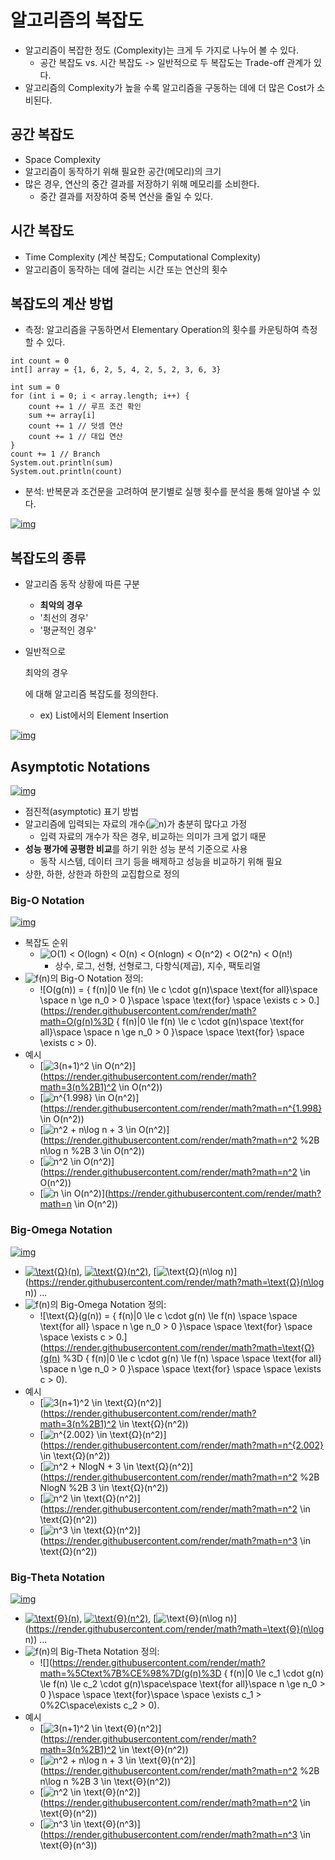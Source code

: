 # 알고리즘의 복잡도

- 알고리즘이 복잡한 정도 (Complexity)는 크게 두 가지로 나누어 볼 수 있다.
  - 공간 복잡도 vs. 시간 복잡도 -> 일반적으로 두 복잡도는 Trade-off 관계가 있다.
- 알고리즘의 Complexity가 높을 수록 알고리즘을 구동하는 데에 더 많은 Cost가 소비된다.

## 공간 복잡도

- Space Complexity
- 알고리즘이 동작하기 위해 필요한 공간(메모리)의 크기
- 많은 경우, 연산의 중간 결과를 저장하기 위해 메모리를 소비한다.
  - 중간 결과를 저장하여 중복 연산을 줄일 수 있다.

## 시간 복잡도

- Time Complexity (계산 복잡도; Computational Complexity)
- 알고리즘이 동작하는 데에 걸리는 시간 또는 연산의 횟수

## 복잡도의 계산 방법

- 측정: 알고리즘을 구동하면서 Elementary Operation의 횟수를 카운팅하여 측정할 수 있다.

```
int count = 0
int[] array = {1, 6, 2, 5, 4, 2, 5, 2, 3, 6, 3}

int sum = 0
for (int i = 0; i < array.length; i++) {
    count += 1 // 루프 조건 확인
    sum += array[i]
    count += 1 // 덧셈 연산
    count += 1 // 대입 연산
}
count += 1 // Branch
System.out.println(sum)
System.out.println(count)
```

- 분석: 반복문과 조건문을 고려하여 분기별로 실행 횟수를 분석을 통해 알아낼 수 있다.

[![img](https://github.com/ai-creatv/algorithm_jbd1/raw/master/2_Basics/2_3_Complexities/img/1.png)](https://github.com/ai-creatv/algorithm_jbd1/blob/master/2_Basics/2_3_Complexities/img/1.png)

## 복잡도의 종류

- 알고리즘 동작 상황에 따른 구분

  - **최악의 경우**
  - '최선의 경우'
  - '평균적인 경우'

- 일반적으로

   

  최악의 경우

   

  에 대해 알고리즘 복잡도를 정의한다.

  - ex) List에서의 Element Insertion

[![img](https://github.com/ai-creatv/algorithm_jbd1/raw/master/2_Basics/2_3_Complexities/img/2.png)](https://github.com/ai-creatv/algorithm_jbd1/blob/master/2_Basics/2_3_Complexities/img/2.png)

## Asymptotic Notations

[![img](https://github.com/ai-creatv/algorithm_jbd1/raw/master/2_Basics/2_3_Complexities/img/3.png)](https://github.com/ai-creatv/algorithm_jbd1/blob/master/2_Basics/2_3_Complexities/img/3.png)

- 점진적(asymptotic) 표기 방법
- 알고리즘에 입력되는 자료의 개수(![n](https://render.githubusercontent.com/render/math?math=n))가 충분히 많다고 가정
  - 입력 자료의 개수가 작은 경우, 비교하는 의미가 크게 없기 때문
- **성능 평가에 공평한 비교**를 하기 위한 성능 분석 기준으로 사용
  - 동작 시스템, 데이터 크기 등을 배제하고 성능을 비교하기 위해 필요
- 상한, 하한, 상한과 하한의 교집합으로 정의

### Big-O Notation

[![img](https://github.com/ai-creatv/algorithm_jbd1/raw/master/2_Basics/2_3_Complexities/img/4.png)](https://github.com/ai-creatv/algorithm_jbd1/blob/master/2_Basics/2_3_Complexities/img/4.png)

- 복잡도 순위
  - ![O(1) < O(logn) < O(n) < O(nlogn) < O(n^2) < O(2^n) < O(n!)](https://render.githubusercontent.com/render/math?math=O(1)%20%3C%20O(logn)%20%3C%20O(n)%20%3C%20O(nlogn)%20%3C%20O(n%5E2)%20%3C%20O(2%5En)%20%3C%20O(n!))  
    - 상수, 로그, 선형, 선형로그, 다항식(제곱), 지수, 팩토리얼
- ![f(n)](https://render.githubusercontent.com/render/math?math=f(n))의 Big-O Notation 정의:
  - ![O(g(n)) = { f(n)|0 \le f(n) \le c \cdot g(n)\space \text{for all}\space \space n \ge n_0 > 0 }\space \space \text{for} \space \exists c > 0.](https://render.githubusercontent.com/render/math?math=O(g(n)%3D \{ f(n)|0 \le f(n) \le c \cdot g(n)\space \text{for all}\space \space n \ge n_0 > 0 \}\space \space \text{for} \space \exists c > 0).
- 예시
  - [![3(n+1)^2 \in O(n^2)](https://render.githubusercontent.com/render/math?math=3(n%2B1)%5E2%20%5Cin%20O(n%5E2))](https://render.githubusercontent.com/render/math?math=3(n%2B1)^2 \in O(n^2))
  - [![n^{1.998} \in O(n^2)](https://render.githubusercontent.com/render/math?math=n%5E%7B1.998%7D%20%5Cin%20O(n%5E2))](https://render.githubusercontent.com/render/math?math=n^{1.998} \in O(n^2))
  - [![n^2 + n\log n + 3 \in O(n^2)](https://render.githubusercontent.com/render/math?math=n%5E2%20%2B%20n%5Clog%20n%20%2B%203%20%5Cin%20O(n%5E2))](https://render.githubusercontent.com/render/math?math=n^2 %2B n\log n %2B 3 \in O(n^2))
  - [![n^2 \in O(n^2)](https://render.githubusercontent.com/render/math?math=n%5E2%20%5Cin%20O(n%5E2))](https://render.githubusercontent.com/render/math?math=n^2 \in O(n^2))
  - [![n \in O(n^2)](https://render.githubusercontent.com/render/math?math=n%20%5Cin%20O(n%5E2))](https://render.githubusercontent.com/render/math?math=n \in O(n^2))

### Big-Omega Notation

[![img](https://github.com/ai-creatv/algorithm_jbd1/raw/master/2_Basics/2_3_Complexities/img/5.png)](https://github.com/ai-creatv/algorithm_jbd1/blob/master/2_Basics/2_3_Complexities/img/5.png)

- [![\text{Ω}(n)](https://render.githubusercontent.com/render/math?math=%5Ctext%7B%CE%A9%7D(n))](https://render.githubusercontent.com/render/math?math=\text{Ω}(n)), [![\text{Ω}(n^2)](https://render.githubusercontent.com/render/math?math=%5Ctext%7B%CE%A9%7D(n%5E2))](https://render.githubusercontent.com/render/math?math=\text{Ω}(n^2)), [![\text{Ω}(n\log n)](https://render.githubusercontent.com/render/math?math=%5Ctext%7B%CE%A9%7D(n%5Clog%20n))](https://render.githubusercontent.com/render/math?math=\text{Ω}(n\log n)) ...
- ![f(n)](https://render.githubusercontent.com/render/math?math=f(n))의 Big-Omega Notation 정의:
  - ![\text{Ω}(g(n)) = { f(n)|0 \le c \cdot g(n) \le f(n) \space \space  \text{for all} \space n \ge n_0 > 0 }\space \space \text{for} \space \space \exists c > 0.](https://render.githubusercontent.com/render/math?math=\text{Ω}(g(n) %3D \{ f(n)|0 \le c \cdot g(n) \le f(n) \space \space  \text{for all} \space n \ge n_0 > 0 \}\space \space \text{for} \space \space \exists c > 0).
- 예시
  - [![3(n+1)^2 \in \text{Ω}(n^2)](https://render.githubusercontent.com/render/math?math=3(n%2B1)%5E2%20%5Cin%20%5Ctext%7B%CE%A9%7D(n%5E2))](https://render.githubusercontent.com/render/math?math=3(n%2B1)^2 \in \text{Ω}(n^2))
  - [![n^{2.002} \in \text{Ω}(n^2)](https://render.githubusercontent.com/render/math?math=n%5E%7B2.002%7D%20%5Cin%20%5Ctext%7B%CE%A9%7D(n%5E2))](https://render.githubusercontent.com/render/math?math=n^{2.002} \in \text{Ω}(n^2))
  - [![n^2 + NlogN + 3 \in \text{Ω}(n^2)](https://render.githubusercontent.com/render/math?math=n%5E2%20%2B%20NlogN%20%2B%203%20%5Cin%20%5Ctext%7B%CE%A9%7D(n%5E2))](https://render.githubusercontent.com/render/math?math=n^2 %2B NlogN %2B 3 \in \text{Ω}(n^2))
  - [![n^2 \in \text{Ω}(n^2)](https://render.githubusercontent.com/render/math?math=n%5E2%20%5Cin%20%5Ctext%7B%CE%A9%7D(n%5E2))](https://render.githubusercontent.com/render/math?math=n^2 \in \text{Ω}(n^2))
  - [![n^3 \in \text{Ω}(n^2)](https://render.githubusercontent.com/render/math?math=n%5E3%20%5Cin%20%5Ctext%7B%CE%A9%7D(n%5E2))](https://render.githubusercontent.com/render/math?math=n^3 \in \text{Ω}(n^2))

### Big-Theta Notation

[![img](https://github.com/ai-creatv/algorithm_jbd1/raw/master/2_Basics/2_3_Complexities/img/6.png)](https://github.com/ai-creatv/algorithm_jbd1/blob/master/2_Basics/2_3_Complexities/img/6.png)

- [![\text{Θ}(n)](https://render.githubusercontent.com/render/math?math=%5Ctext%7B%CE%98%7D(n))](https://render.githubusercontent.com/render/math?math=\text{Θ}(n)), [![\text{Θ}(n^2)](https://render.githubusercontent.com/render/math?math=%5Ctext%7B%CE%98%7D(n%5E2))](https://render.githubusercontent.com/render/math?math=\text{Θ}(n^2)), [![\text{Θ}(n\log n)](https://render.githubusercontent.com/render/math?math=%5Ctext%7B%CE%98%7D(n%5Clog%20n))](https://render.githubusercontent.com/render/math?math=\text{Θ}(n\log n)) ...
- ![f(n)](https://render.githubusercontent.com/render/math?math=f(n))의 Big-Theta Notation 정의:
  - ![](https://render.githubusercontent.com/render/math?math=%5Ctext%7B%CE%98%7D(g(n)%3D \{ f(n)|0 \le c_1 \cdot g(n) \le f(n) \le c_2 \cdot g(n)\space\space \text{for all}\space n \ge n_0 > 0 \}\space \space \text{for}\space \space \exists c_1 > 0%2C\space\exists c_2 > 0).
- 예시
  - [![3(n+1)^2 \in \text{Θ}(n^2)](https://render.githubusercontent.com/render/math?math=3(n%2B1)%5E2%20%5Cin%20%5Ctext%7B%CE%98%7D(n%5E2))](https://render.githubusercontent.com/render/math?math=3(n%2B1)^2 \in \text{Θ}(n^2))
  - [![n^2 + n\log n + 3 \in \text{Θ}(n^2)](https://render.githubusercontent.com/render/math?math=n%5E2%20%2B%20n%5Clog%20n%20%2B%203%20%5Cin%20%5Ctext%7B%CE%98%7D(n%5E2))](https://render.githubusercontent.com/render/math?math=n^2 %2B n\log n %2B 3 \in \text{Θ}(n^2))
  - [![n^2 \in \text{Θ}(n^2)](https://render.githubusercontent.com/render/math?math=n%5E2%20%5Cin%20%5Ctext%7B%CE%98%7D(n%5E2))](https://render.githubusercontent.com/render/math?math=n^2 \in \text{Θ}(n^2))
  - [![n^3 \in \text{Θ}(n^3)](https://render.githubusercontent.com/render/math?math=n%5E3%20%5Cin%20%5Ctext%7B%CE%98%7D(n%5E3))](https://render.githubusercontent.com/render/math?math=n^3 \in \text{Θ}(n^3))